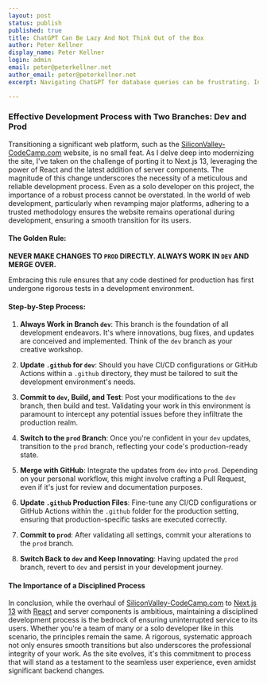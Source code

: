 ```yaml
---
layout: post
status: publish
published: true
title: ChatGPT Can Be Lazy And Not Think Out of the Box
author: Peter Kellner
display_name: Peter Kellner
login: admin
email: peter@peterkellner.net
author_email: peter@peterkellner.net
excerpt: Navigating ChatGPT for database queries can be frustrating. In one instance, ChatGPT's solution for counting rows in a Prisma model proved problematic. Despite clarifications, the AI missed the mark, revealing its inability to completely rethink a problem. This behavior highlighted its shortcomings, resembling an approach worse than what one might expect from a junior programmer.

---
```


### Effective Development Process with Two Branches: Dev and Prod

Transitioning a significant web platform, such as the  [SiliconValley-CodeCamp.com](https://siliconvalley-codecamp.com) website, is no small feat. As I delve deep into modernizing the site, I've taken on the challenge of porting it to Next.js 13, leveraging the power of React and the latest addition of server components. The magnitude of this change underscores the necessity of a meticulous and reliable development process. Even as a solo developer on this project, the importance of a robust process cannot be overstated. In the world of web development, particularly when revamping major platforms, adhering to a trusted methodology ensures the website remains operational during development, ensuring a smooth transition for its users.

#### The Golden Rule:

**NEVER MAKE CHANGES TO `PROD` DIRECTLY. ALWAYS WORK IN `DEV` AND MERGE OVER.**

Embracing this rule ensures that any code destined for production has first undergone rigorous tests in a development environment.

#### Step-by-Step Process:

1. **Always Work in Branch `dev`**: This branch is the foundation of all development endeavors. It's where innovations, bug fixes, and updates are conceived and implemented. Think of the `dev` branch as your creative workshop.

2. **Update `.github` for `dev`**: Should you have CI/CD configurations or GitHub Actions within a `.github` directory, they must be tailored to suit the development environment's needs.

3. **Commit to `dev`, Build, and Test**: Post your modifications to the `dev` branch, then build and test. Validating your work in this environment is paramount to intercept any potential issues before they infiltrate the production realm.

4. **Switch to the `prod` Branch**: Once you're confident in your `dev` updates, transition to the `prod` branch, reflecting your code's production-ready state.

5. **Merge with GitHub**: Integrate the updates from `dev` into `prod`. Depending on your personal workflow, this might involve crafting a Pull Request, even if it's just for review and documentation purposes.

6. **Update `.github` Production Files**: Fine-tune any CI/CD configurations or GitHub Actions within the `.github` folder for the production setting, ensuring that production-specific tasks are executed correctly.

7. **Commit to `prod`**: After validating all settings, commit your alterations to the `prod` branch.

8. **Switch Back to `dev` and Keep Innovating**: Having updated the `prod` branch, revert to `dev` and persist in your development journey.

#### The Importance of a Disciplined Process

In conclusion, while the overhaul of  [SiliconValley-CodeCamp.com](https://siliconvalley-codecamp.com) to [Next.js 13](https://nextjs.org/) with [React](https://react.dev/) and server components is ambitious, maintaining a disciplined development process is the bedrock of ensuring uninterrupted service to its users. Whether you're a team of many or a solo developer like in this scenario, the principles remain the same. A rigorous, systematic approach not only ensures smooth transitions but also underscores the professional integrity of your work. As the site evolves, it's this commitment to process that will stand as a testament to the seamless user experience, even amidst significant backend changes.